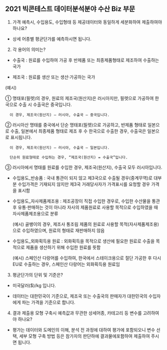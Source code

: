 ## 2021 빅콘테스트 데이터분석분야 수산 Biz 부문 

1. 가격 예측시, 수입용도, 수입형태 등 제공데이터와 동일하게 세분화하여 제출하여야 하나요? 

 - 상세 어종별 평균단가를 예측하시면 됩니다.



2. 각 용어의 의미는?

 - 수출국 : 원료를 수입하여 가공 후 반제품 또는 최종제품형태로 제조하여 수출하는 국가 

 - 제조국 : 원료를 생산 또는 생산·가공하는 국가

  (예시)

  ① 명태포(필렛)의 경우, 원료의 제조국(원산지)은 러시아지만, 필렛으로 가공하여 한국으로 수출 시 수출국은 중국입니다. 

      이 경우, 제조국(원산지) – 러시아, 수출국 – 중국입니다. 

  ② 러시아산 명태를 중국에서 단순 명태포(필렛)으로 가공하고, 반제품 형태로 일본으로 수출, 일본에서 최종제품 형태로 제조 후 수 한국으로 수출한 경우, 수출국은 일본으로 표시됩니다.

      이 경우, 제조국(원산지) – 러시아, 수출국 – 일본입니다.

      단순히 원료형태로 수입하는 경우, “제조국(원산지) = 수출국”입니다. 

  ③ 러시아에서 명태를 원료를 수입한 경우, 제조국(원산지), 수출국 모두 러시아입니다.

 - 수입용도_반송품 : 국내 통관이 되지 않고 제3국으로 수출될 경우(중계무역)로 대부분 수입가격은 기재되지 않지만 제3국 거래당사자가 가격표시를 요청할 경우 가격을 표시함

 - 수입용도_자사제품제조용 : 제조공장이 직접 수입한 경우로, 수입한 수산물을 통관 후 유통·판매하는 것이 아니라 자사의 제품원료로 사용할 목적으로 수입하였을 때 자사제품제조용으로 분류

    (예시) 골뱅이의 경우, 제조사 통조림 제품의 원료로 사용할 목적(자사제품제조용)으로 수입하였으며, 원료의 형태로 재판매하지 않음

 - 수입용도_외화획득용 원료 : 외화획득을 목적으로 생산에 필요한 원료로 수출을 목적으로 제품을 생산하기 위해 수입한 원료를 뜻함

    (예시) 스페인산 다랑어를 수입하여, 한국에서 스테이크용으로 절단 가공한 후 다시 EU로 수출하는 경우, 스페인산 다랑어는 외화획득용 원료임



3. 평균단가의 단위 및 기준은?

 - 미국달러($)/kg 입니다.

 - 데이터는 대한민국이 기준으로, 제조국 또는 수출국의 판매자가 대한민국의 수입자에게 파는 가격을 기준으로 합니다. 

 

4. 결과 제출용 모형 구축시 예측값과 무관한 상세어종, 카테고리 등 변수를 고려하여야 하나요?

 - 평가는 데이터와 도메인의 이해, 분석 전 과정에 대하여 평가에 포함되오니 변수 선택, 세부 모형 구축 방법 등은 참가자의 판단하에 결과물에포함하여 제출하여 주시면 됩니다.
